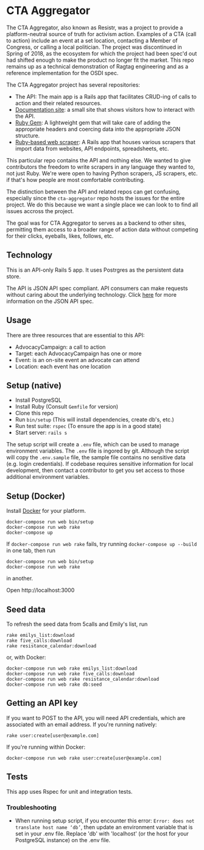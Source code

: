 # CTA Aggregator

The CTA Aggregator, also known as Resistr, was a project to provide a platform-neutral source of truth for activism action.  Examples of a CTA (call to action) include an event at a set location, contacting a Member of Congress, or calling a local politician. The project was discontinued in Spring of 2018, as the ecosystem for which the project had been spec'd out had shifted enough to make the product no longer fit the market. This repo remains up as a technical demonstration of Ragtag engineering and as a reference implementation for the OSDI spec.

The CTA Aggregator project has several repositories:
* The API: The main app is a Rails app that facilitates CRUD-ing of calls to action and their related resources.
* [Documentation site](https://github.com/RagtagOpen/cta-aggregator-docs): a small site that shows visitors how to interact with the API.
* [Ruby Gem](https://github.com/RagtagOpen/cta-aggregator-client-ruby): A lightweight gem that will take care of adding the appropriate headers and coercing data into the appropriate JSON structure.
* [Ruby-based web scraper](https://github.com/RagtagOpen/cta-scraper): A Rails app that houses various scrapers that import data from websites, API endpoints, spreadsheets, etc.

This particular repo contains the API and nothing else. We wanted to give
contributors the freedom to write scrapers in any language they wanted to, not
just Ruby. We're were open to having Python scrapers, JS scrapers, etc. if that's
how people are most comfortable contributing.

The distinction between the API and related repos can get confusing,
especially since the `cta-aggregator` repo hosts the
issues for the entire project. We do this because we want a single place we
can look to to find all issues accross the project.

The goal was for CTA Aggregator to serves as a backend to other sites,
permitting them access to a broader range of action data without competing for
their clicks, eyeballs, likes, follows, etc.

## Technology

This is an API-only Rails 5 app.  It uses Postrgres as the persistent data
store.

The API is JSON API spec compliant.  API consumers can make requests without
caring about the underlying technology.  Click [here](http://jsonapi.org/)
for more information on the JSON API spec.

## Usage

There are three resources that are essential to this API:
* AdvocacyCampaign: a call to action
* Target: each AdvocacyCampaign has one or more
* Event: is an on-site event an advocate can attend
* Location: each event has one location

## Setup (native)

* Install PostgreSQL
* Install Ruby (Consult `Gemfile` for version)
* Clone this repo
* Run `bin/setup` (This will install dependencies, create db's, etc.)
* Run test suite: `rspec` (To ensure the app is in a good state)
* Start server: `rails s`

The setup script will create a `.env` file, which can be used to manage
environment variables.  The `.env` file is ingored by git.  Although the script
will copy the `.env.sample` file, the sample file contains no sensitive data
(e.g. login credentials).  If codebase requires sensitive information for local
development, then contact a contributor to get you set access to those additional
environment variables.

## Setup (Docker)

Install [Docker](https://store.docker.com/search?type=edition&offering=community) for your platform.

    docker-compose run web bin/setup
    docker-compose run web rake
    docker-compose up

If `docker-compose run web rake` fails, try running `docker-compose up --build` in one tab, then run

    docker-compose run web bin/setup
    docker-compose run web rake
    
in another.

Open http://localhost:3000

## Seed data

To refresh the seed data from 5calls and Emily's list, run

    rake emilys_list:download
    rake five_calls:download
    rake resistance_calendar:download

or, with Docker:

    docker-compose run web rake emilys_list:download
    docker-compose run web rake five_calls:download
    docker-compose run web rake resistance_calendar:download
    docker-compose run web rake db:seed
    
## Getting an API key

If you want to POST to the API, you will need API credentials, which are associated with an email address. If you're running natively:

    rake user:create[user@example.com]
    
If you're running within Docker:

    docker-compose run web rake user:create[user@example.com]

## Tests

This app uses Rspec for unit and integration tests.

### Troubleshooting
* When running setup script, if you encounter this error: `Error: does not translate host name ‘db’`, then update an environment variable that is set in your .env file.  Replace 'db' with 'localhost' (or the host for your PostgreSQL instance) on the .env file.
